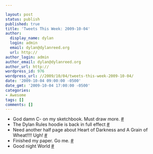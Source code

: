 ```yaml
---

layout: post
status: publish
published: true
title: 'Tweets This Week: 2009-10-04'
author:
  display_name: dylan
  login: admin
  email: dylan@dylanreed.org
  url: http://
author_login: admin
author_email: dylan@dylanreed.org
author_url: http://
wordpress_id: 976
wordpress_url: //2009/10/04/tweets-this-week-2009-10-04/
date: '2009-10-04 09:00:00 -0500'
date_gmt: '2009-10-04 17:00:00 -0500'
categories:
- Awesome
tags: []
comments: []
---
```


  * God damn C- on my sketchbook. Must draw more. [#][1]
  * The Dylan Rules hoodie is back in full effect [#][2]
  * Need another half page about Heart of Darkness and A Grain of Wheat!!!! Ugh! [#][3]
  * Finished my paper. Go me. [#][4]
  * Good night World [#][5]
  


   [1]: http://twitter.com/awesomeguy/statuses/4445574888
   [2]: http://twitter.com/awesomeguy/statuses/4530918422
   [3]: http://twitter.com/awesomeguy/statuses/4544599372
   [4]: http://twitter.com/awesomeguy/statuses/4545042627
   [5]: http://twitter.com/awesomeguy/statuses/4545074522

